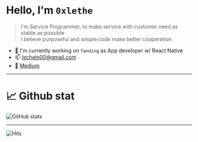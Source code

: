 # Hello, I'm `0xlethe`

> I'm Service Programmer, to make service with customer need as stable as possible<br>I believe purposeful and simple code make better cooperation 

- 📍 I'm currently working on `fanding` as App developer w/ React Native
- 📫 lecheln00@gmail.com
- 🔗 [Medium](https://medium.com/@0xlethe)

----
# 📈 Github stat

![GitHub stats](https://github-readme-stats.vercel.app/api?username=0xlethe&show_icons=true&count_private=true&theme=radical)

<!-- ![Top Language](https://github-readme-stats.vercel.app/api/top-langs/?username=0xlethe&layout=compact&theme=dracula) -->

----
![Hits](https://hits.seeyoufarm.com/api/count/incr/badge.svg?url=https%3A%2F%2Fgithub.com%2F0xlethe&count_bg=%2379C83D&title_bg=%23555555&icon=&icon_color=%23E7E7E7&title=hits&edge_flat=false)
